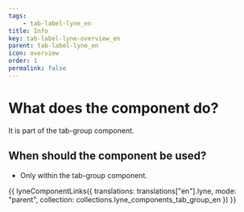 ```yaml
---
tags: 
    - tab-label-lyne_en
title: Info
key: tab-label-lyne-overview_en
parent: tab-label-lyne_en
icon: overview
order: 1
permalink: false
---
```


# What does the component do?
It is part of the tab-group component.

## When should the component be used?
* Only within the tab-group component.

{{ lyneComponentLinks({
  translations: translations["en"].lyne,
  mode: "parent",
  collection: collections.lyne_components_tab_group_en
}) }}
